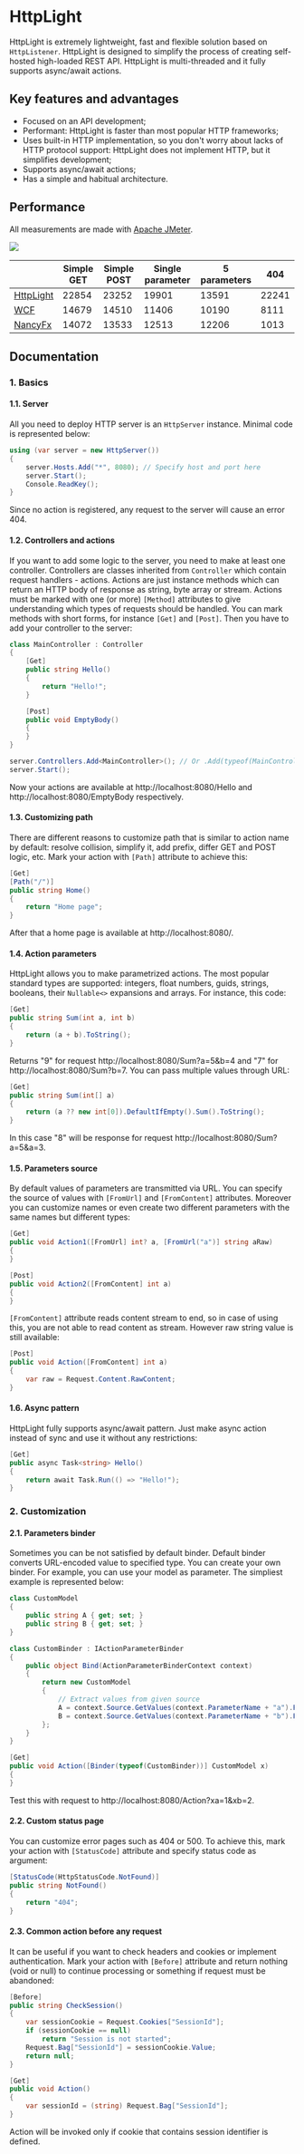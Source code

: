 # HttpLight

HttpLight is extremely lightweight, fast and flexible solution based on `HttpListener`. 
HttpLight is designed to simplify the process of creating self-hosted high-loaded REST API. HttpLight is multi-threaded and it fully supports async/await actions.

## Key features and advantages

* Focused on an API development;
* Performant: HttpLight is faster than most popular HTTP frameworks;
* Uses built-in HTTP implementation, so you don't worry about lacks of HTTP protocol support: HttpLight does not implement HTTP, but it simplifies development;
* Supports async/await actions;
* Has a simple and habitual architecture.

## Performance

All measurements are made with [Apache JMeter](http://jmeter.apache.org/).

![](https://raw.githubusercontent.com/imbelousov/HttpLight/master/images/performance.png)

|                                                               | Simple GET | Simple POST | Single parameter | 5 parameters | 404   |
|---------------------------------------------------------------|------------|-------------|------------------|--------------|-------|
| [HttpLight](https://github.com/imbelousov/HttpLight)          | 22854      | 23252       | 19901            | 13591        | 22241 |
| [WCF](https://msdn.microsoft.com/en-us/library/bb907578.aspx) | 14679      | 14510       | 11406            | 10190        | 8111  |
| [NancyFx](http://nancyfx.org/)                                | 14072      | 13533       | 12513            | 12206        | 1013  |

## Documentation

### 1. Basics

#### 1.1. Server

All you need to deploy HTTP server is an `HttpServer` instance. Minimal code is represented below:

```c#
using (var server = new HttpServer())
{
    server.Hosts.Add("*", 8080); // Specify host and port here
    server.Start();
    Console.ReadKey();
}
```
Since no action is registered, any request to the server will cause an error 404.

#### 1.2. Controllers and actions

If you want to add some logic to the server, you need to make at least one controller. Controllers are classes inherited from `Controller` which contain request handlers - actions. Actions are just instance methods which can return an HTTP body of response as string, byte array or stream. Actions must be marked with one (or more) `[Method]` attributes to give understanding which types of requests should be handled. You can mark methods with short forms, for instance `[Get]` and `[Post]`. Then you have to add your controller to the server:
```c#
class MainController : Controller
{
    [Get]
    public string Hello()
    {
        return "Hello!";
    }

    [Post]
    public void EmptyBody()
    {
    }
}

server.Controllers.Add<MainController>(); // Or .Add(typeof(MainController))
server.Start();
```
Now your actions are available at http://localhost:8080/Hello and http://localhost:8080/EmptyBody respectively.

#### 1.3. Customizing path

There are different reasons to customize path that is similar to action name by default: resolve collision, simplify it, add prefix, differ GET and POST logic, etc. Mark your action with `[Path]` attribute to achieve this:
```c#
[Get]
[Path("/")]
public string Home()
{
    return "Home page";
}
```
After that a home page is available at http://localhost:8080/.

#### 1.4. Action parameters

HttpLight allows you to make parametrized actions. The most popular standard types are supported: integers, float numbers, guids, strings, booleans, their `Nullable<>` expansions and arrays. For instance, this code:
```c#
[Get]
public string Sum(int a, int b)
{
    return (a + b).ToString();
}
```
Returns "9" for request http://localhost:8080/Sum?a=5&b=4 and "7" for http://localhost:8080/Sum?b=7. You can pass multiple values through URL:
```c#
[Get]
public string Sum(int[] a)
{
    return (a ?? new int[0]).DefaultIfEmpty().Sum().ToString();
}
```
In this case "8" will be response for request http://localhost:8080/Sum?a=5&a=3.

#### 1.5. Parameters source

By default values of parameters are transmitted via URL. You can specify the source of values with `[FromUrl]` and `[FromContent]` attributes. Moreover you can customize names or even create two different parameters with the same names but different types:
```c#
[Get]
public void Action1([FromUrl] int? a, [FromUrl("a")] string aRaw)
{
}

[Post]
public void Action2([FromContent] int a)
{
}
```
`[FromContent]` attribute reads content stream to end, so in case of using this, you are not able to read content as stream. However raw string value is still available:
```c#
[Post]
public void Action([FromContent] int a)
{
    var raw = Request.Content.RawContent;
}
```

#### 1.6. Async pattern

HttpLight fully supports async/await pattern. Just make async action instead of sync and use it without any restrictions:
```c#
[Get]
public async Task<string> Hello()
{
    return await Task.Run(() => "Hello!");
}
```

### 2. Customization

#### 2.1. Parameters binder

Sometimes you can be not satisfied by default binder. Default binder converts URL-encoded value to specified type. You can create your own binder. For example, you can use your model as parameter. The simpliest example is represented below:
```c#
class CustomModel
{
    public string A { get; set; }
    public string B { get; set; }
}

class CustomBinder : IActionParameterBinder
{
    public object Bind(ActionParameterBinderContext context)
    {
        return new CustomModel
        {
            // Extract values from given source
            A = context.Source.GetValues(context.ParameterName + "a").FirstOrDefault(),
            B = context.Source.GetValues(context.ParameterName + "b").FirstOrDefault()
        };
    }
}

[Get]
public void Action([Binder(typeof(CustomBinder))] CustomModel x)
{
}
```
Test this with request to http://localhost:8080/Action?xa=1&xb=2.

#### 2.2. Custom status page

You can customize error pages such as 404 or 500. To achieve this, mark your action with `[StatusCode]` attribute and specify status code as argument:
```c#
[StatusCode(HttpStatusCode.NotFound)]
public string NotFound()
{
    return "404";
}
```

#### 2.3. Common action before any request

It can be useful if you want to check headers and cookies or implement authentication. Mark your action with `[Before]` attribute and return nothing (void or null) to continue processing or something if request must be abandoned:
```c#
[Before]
public string CheckSession()
{
    var sessionCookie = Request.Cookies["SessionId"];
    if (sessionCookie == null)
        return "Session is not started";
    Request.Bag["SessionId"] = sessionCookie.Value;
    return null;
}

[Get]
public void Action()
{
    var sessionId = (string) Request.Bag["SessionId"];
}
```
Action will be invoked only if cookie that contains session identifier is defined.
